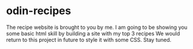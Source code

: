 # odin-recipes
The recipe website is brought to you by me.
I am going to be showing you some basic html
skill by building a site with my top 3 recipes
We would return to this project in future to 
style it with some CSS.
Stay tuned.